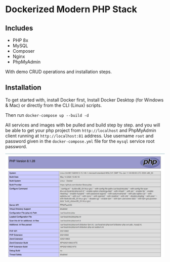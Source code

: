 # Dockerized Modern PHP Stack

## Includes 

- PHP 8x
- MySQL
- Composer
- Nginx
- PhpMyAdmin

With demo CRUD operations and installation steps.


## Installation

To get started with, install Docker first, Install Docker Desktop (for Windows & Mac) or directly from the CLI (Linux) scripts.

Then run `docker-compose up --build -d`

All services and images with be pulled and build step by step. and you will be able to get your php project from `http://localhost` and PhpMyAdmin client running at `http://localhost:81` address. Use username `root` and password given in the `docker-compose.yml` file for the `mysql` service root password.


![Demo Image](images/working-demo.png)